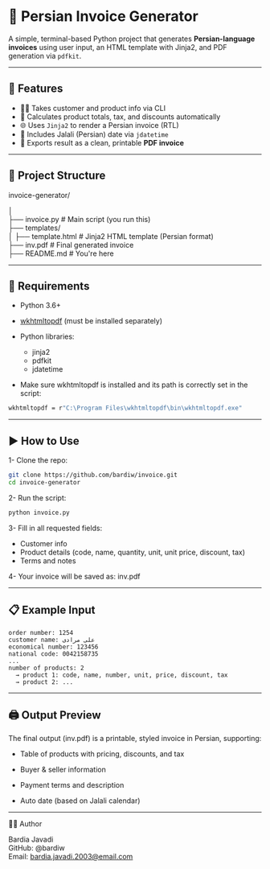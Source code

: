 # 🧾 Persian Invoice Generator

A simple, terminal-based Python project that generates **Persian-language invoices** using user input, an HTML template with Jinja2, and PDF generation via `pdfkit`.

---

## 📌 Features

- 🧑‍💼 Takes customer and product info via CLI
- 🧾 Calculates product totals, tax, and discounts automatically
- 🌐 Uses `Jinja2` to render a Persian invoice (RTL)
- 📅 Includes Jalali (Persian) date via `jdatetime`
- 📄 Exports result as a clean, printable **PDF invoice**

---

## 📁 Project Structure

invoice-generator/

│   
├── invoice.py # Main script (you run this)   
├── templates/   
│ ├── template.html # Jinja2 HTML template (Persian format)  
├── inv.pdf # Final generated invoice  
├── README.md # You're here  


---

## 🔧 Requirements

- Python 3.6+
- [wkhtmltopdf](https://wkhtmltopdf.org/downloads.html) (must be installed separately)
- Python libraries:
  - jinja2
  - pdfkit
  - jdatetime

- Make sure wkhtmltopdf is installed and its path is correctly set in the script:

```bash
wkhtmltopdf = r"C:\Program Files\wkhtmltopdf\bin\wkhtmltopdf.exe"
```
  ---

  ## ▶️ How to Use
1- Clone the repo:

```bash
git clone https://github.com/bardiw/invoice.git
cd invoice-generator
```

2- Run the script:

```bash
python invoice.py
```
3- Fill in all requested fields:
- Customer info
- Product details (code, name, quantity, unit, unit price, discount, tax)
- Terms and notes

4- Your invoice will be saved as: inv.pdf

---

## 📋 Example Input
```
order number: 1254
customer name: علی مرادی
economical number: 123456
national code: 0042158735
...
number of products: 2
  → product 1: code, name, number, unit, price, discount, tax
  → product 2: ...
```

---

## 🖨️ Output Preview
The final output (inv.pdf) is a printable, styled invoice in Persian, supporting:

- Table of products with pricing, discounts, and tax

- Buyer & seller information

- Payment terms and description

- Auto date (based on Jalali calendar)

---
  
👨‍💻 Author

 Bardia Javadi   
 GitHub: @bardiw  
 Email: bardia.javadi.2003@email.com  

